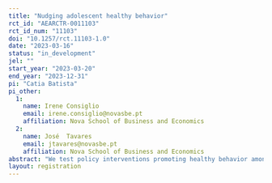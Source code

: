 ```yaml
---
title: "Nudging adolescent healthy behavior"
rct_id: "AEARCTR-0011103"
rct_id_num: "11103"
doi: "10.1257/rct.11103-1.0"
date: "2023-03-16"
status: "in_development"
jel: ""
start_year: "2023-03-20"
end_year: "2023-12-31"
pi: "Catia Batista"
pi_other:
  1:
    name: Irene Consiglio
    email: irene.consiglio@novasbe.pt
    affiliation: Nova School of Business and Economics
  2:
    name: José  Tavares
    email: jtavares@novasbe.pt
    affiliation: Nova School of Business and Economics
abstract: "We test policy interventions promoting healthy behavior among 9th grade adolescents from educationally disadvantaged backgrounds. In the context of a college campus visit, participants will be randomly assigned to one of nine treatment groups providing different nudges to promote healthy behavior. The study aims at assessing the relative effectiveness of these interventions in changing participants healthy behavior choices."
layout: registration
---
```


